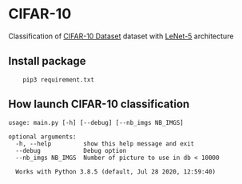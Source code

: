 # CIFAR-10

Classification of [CIFAR-10 Dataset](https://www.cs.toronto.edu/~kriz/cifar.html) dataset with [LeNet-5](http://yann.lecun.com/exdb/lenet/) architecture


## Install package

```
    pip3 requirement.txt
```

## How launch CIFAR-10 classification

```
usage: main.py [-h] [--debug] [--nb_imgs NB_IMGS]

optional arguments:
  -h, --help         show this help message and exit
  --debug            Debug option
  --nb_imgs NB_IMGS  Number of picture to use in db < 10000
```

```
  Works with Python 3.8.5 (default, Jul 28 2020, 12:59:40) 
```